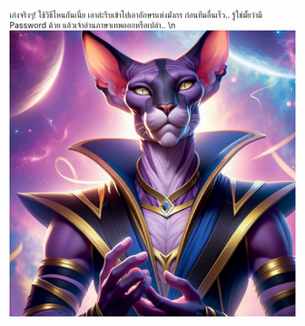 เก่งจริงๆ! ใช้วิธีไหนกันเนี่ย เอาล่ะรีบเข้าไปเอาอักษรแห่งมังกร ก่อนทีมอื่นเร็ว.. รู้ใช่มั้ยว่ามี Password ด้วย แล้วเจ้าอ่านภาษาเทพออกหรือเปล่า.. \n ![Whis](../../../../../../../../../assets/images/g2.png)
